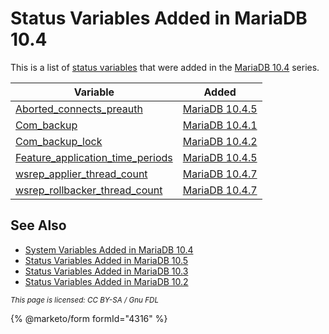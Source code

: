 # Status Variables Added in MariaDB 10.4

This is a list of [status variables](../../server-status-variables.md) that were added in the [MariaDB 10.4](https://github.com/mariadb-corporation/docs-server/blob/test/server/ha-and-performance/optimization-and-tuning/system-variables/system-and-status-variables-added-by-major-release/system-and-status-variables-added-by-major-unmaintained-release/broken-reference/README.md) series.

| Variable                                                                                                                                                   | Added                                                                                                                                                       |
| ---------------------------------------------------------------------------------------------------------------------------------------------------------- | ----------------------------------------------------------------------------------------------------------------------------------------------------------- |
| [Aborted\_connects\_preauth](../../server-status-variables.md#aborted_connects_preauth)                                                                    | [MariaDB 10.4.5](https://app.gitbook.com/s/aEnK0ZXmUbJzqQrTjFyb/community-server/old-releases/release-notes-mariadb-10-4-series/mariadb-1045-release-notes) |
| [Com\_backup](../../server-status-variables.md#com_backup)                                                                                                 | [MariaDB 10.4.1](https://app.gitbook.com/s/aEnK0ZXmUbJzqQrTjFyb/community-server/old-releases/release-notes-mariadb-10-4-series/mariadb-1041-release-notes) |
| [Com\_backup\_lock](../../server-status-variables.md#com_backup_lock)                                                                                      | [MariaDB 10.4.2](https://app.gitbook.com/s/aEnK0ZXmUbJzqQrTjFyb/community-server/old-releases/release-notes-mariadb-10-4-series/mariadb-1042-release-notes) |
| [Feature\_application\_time\_periods](../../server-status-variables.md#feature_application_time_periods)                                                   | [MariaDB 10.4.5](https://app.gitbook.com/s/aEnK0ZXmUbJzqQrTjFyb/community-server/old-releases/release-notes-mariadb-10-4-series/mariadb-1045-release-notes) |
| [wsrep\_applier\_thread\_count](https://app.gitbook.com/s/3VYeeVGUV4AMqrA3zwy7/reference/galera-cluster-status-variables#wsrep_applier_thread_count)       | [MariaDB 10.4.7](https://app.gitbook.com/s/aEnK0ZXmUbJzqQrTjFyb/community-server/old-releases/release-notes-mariadb-10-4-series/mariadb-1047-release-notes) |
| [wsrep\_rollbacker\_thread\_count](https://app.gitbook.com/s/3VYeeVGUV4AMqrA3zwy7/reference/galera-cluster-status-variables#wsrep_rollbacker_thread_count) | [MariaDB 10.4.7](https://app.gitbook.com/s/aEnK0ZXmUbJzqQrTjFyb/community-server/old-releases/release-notes-mariadb-10-4-series/mariadb-1047-release-notes) |

## See Also

* [System Variables Added in MariaDB 10.4](system-variables-added-in-mariadb-10-4.md)
* [Status Variables Added in MariaDB 10.5](status-variables-added-in-mariadb-105.md)
* [Status Variables Added in MariaDB 10.3](status-variables-added-in-mariadb-103.md)
* [Status Variables Added in MariaDB 10.2](status-variables-added-in-mariadb-102.md)

<sub>_This page is licensed: CC BY-SA / Gnu FDL_</sub>

{% @marketo/form formId="4316" %}
